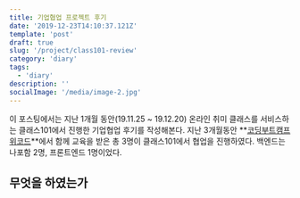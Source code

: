 ```yaml
---
title: 기업협업 프로젝트 후기
date: '2019-12-23T14:10:37.121Z'
template: 'post'
draft: true
slug: '/project/class101-review'
category: 'diary'
tags:
  - 'diary'
description: ''
socialImage: '/media/image-2.jpg'
---
```


이 포스팅에서는 지난 1개월 동안(19.11.25 ~ 19.12.20) 온라인 취미 클래스를 서비스하는 클래스101에서 진행한 기업협업 후기를 작성해본다. 지난 3개월동안 **[코딩부트캠프 위코드](http://wecode.co.kr/)**에서 함께 교육을 받은 총 3명이 클래스101에서 협업을 진행하였다. 백엔드는 나포함 2명, 프론트엔드 1명이었다.

## 무엇을 하였는가
